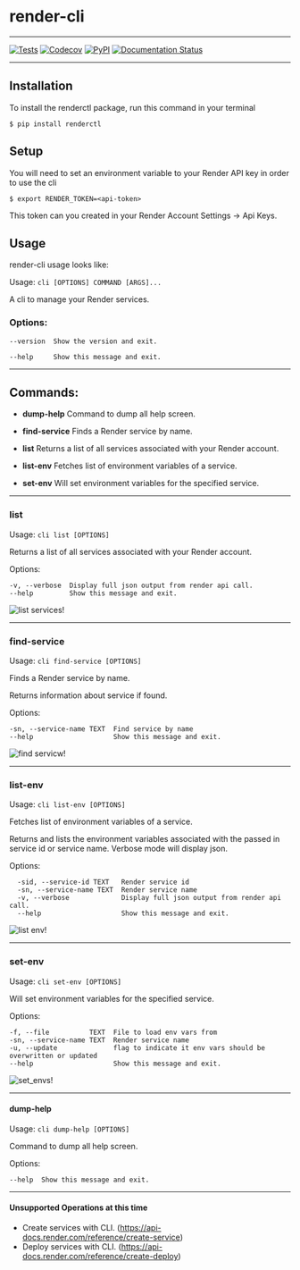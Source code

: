 # render-cli

-------------

[![Tests](https://github.com/mnapoleon/renderctl/workflows/Tests/badge.svg)](https://github.com/mnapoleon/renderctl/actions?workflow=Tests)
[![Codecov](https://codecov.io/gh/mnapoleon/render-cli/branch/main/graph/badge.svg)](https://codecov.io/gh/mnapoleon/render-cli)
[![PyPI](https://img.shields.io/pypi/v/render-cli.svg)](https://pypi.org/project/renderctl/)
[![Documentation Status](https://readthedocs.org/projects/render-cli/badge/?version=latest)](https://render-cli.readthedocs.io/en/latest/?badge=latest)

---------


## Installation
To install the renderctl package, run this command in your terminal

    $ pip install renderctl

## Setup
You will need to set an environment variable to your Render API key in order to use the cli

    $ export RENDER_TOKEN=<api-token>

This token can you created in your Render Account Settings -> Api Keys.


## Usage
 render-cli usage looks like:

Usage: `cli [OPTIONS] COMMAND [ARGS]...`

A cli to manage your Render services.

### Options:

  `--version  Show the version and exit.`

  `--help     Show this message and exit.`

***

## Commands:

  - **dump-help**     Command to dump all help screen.

  - **find-service**  Finds a Render service by name.

  - **list**          Returns a list of all services associated with your Render account.

  - **list-env**      Fetches list of environment variables of a service.

  - **set-env**       Will set environment variables for the specified service.

***
### list

Usage: `cli list [OPTIONS]`

Returns a list of all services associated with your Render account.

Options:

    -v, --verbose  Display full json output from render api call.
    --help         Show this message and exit.

![list services!](./assets/list_services.gif "list services")

***

### find-service

Usage: `cli find-service [OPTIONS]`

Finds a Render service by name.

Returns information about service if found.

Options:
    
    -sn, --service-name TEXT  Find service by name
    --help                    Show this message and exit.

![find servicw!](./assets/find_service.gif "find service")

***

### list-env

Usage: `cli list-env [OPTIONS]`

  Fetches list of environment variables of a service.

  Returns and lists the environment variables associated with the passed
  in service id or service name.  Verbose mode will display json.


  Options:

      -sid, --service-id TEXT   Render service id
      -sn, --service-name TEXT  Render service name
      -v, --verbose             Display full json output from render api call.
      --help                    Show this message and exit.

![list env!](./assets/list_env.gif "list env")

***

### set-env

Usage: `cli set-env [OPTIONS]`

  Will set environment variables for the specified service.

Options:

    -f, --file          TEXT  File to load env vars from
    -sn, --service-name TEXT  Render service name
    -u, --update              flag to indicate it env vars should be overwritten or updated
    --help                    Show this message and exit.

![set_envs!](./assets/set_envs.gif "set envs")

***

#### dump-help

Usage: `cli dump-help [OPTIONS]`

  Command to dump all help screen.

  Options:
    
    --help  Show this message and exit.
    
***

#### Unsupported Operations at this time
- Create services with CLI. (https://api-docs.render.com/reference/create-service)
- Deploy services with CLI.  (https://api-docs.render.com/reference/create-deploy)
